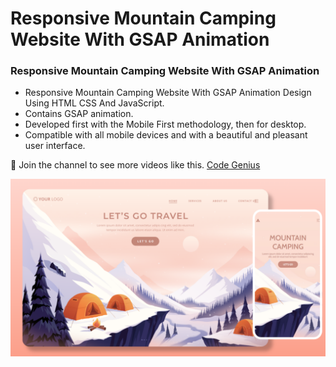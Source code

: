 # Responsive Mountain Camping Website With GSAP Animation
### Responsive Mountain Camping Website With GSAP Animation

- Responsive Mountain Camping Website With GSAP Animation Design Using HTML CSS And JavaScript.
- Contains GSAP animation.
- Developed first with the Mobile First methodology, then for desktop.
- Compatible with all mobile devices and with a beautiful and pleasant user interface.

💙 Join the channel to see more videos like this. [Code Genius](https://www.youtube.com/@codegenius02)

![preview img](/preview.png)
